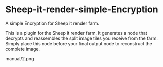 # Sheep-it-render-simple-Encryption
A simple Encryption for Sheep it render farm.

This is a plugin for the Sheep it render farm. It generates a node that decrypts and reassembles the split image tiles you receive from the farm. Simply place this node before your final output node to reconstruct the complete image.




manual/2.png
